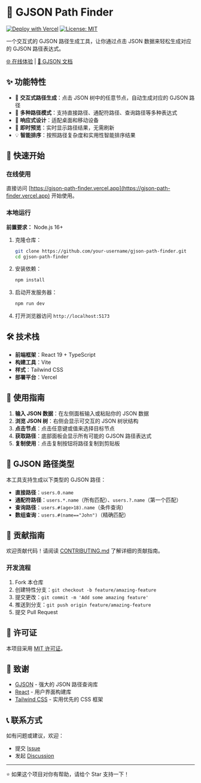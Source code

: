 # 🔗 GJSON Path Finder

[![Deploy with Vercel](https://vercel.com/button)](https://vercel.com/new/clone?repository-url=https://github.com/your-username/gjson-path-finder)
[![License: MIT](https://img.shields.io/badge/License-MIT-yellow.svg)](https://opensource.org/licenses/MIT)

一个交互式的 GJSON 路径生成工具，让你通过点击 JSON 数据来轻松生成对应的 GJSON 路径表达式。

[🌐 在线体验](https://gjson-path-finder.vercel.app) | [📖 GJSON 文档](https://github.com/tidwall/gjson)

## ✨ 功能特性

- 🎯 **交互式路径生成**：点击 JSON 树中的任意节点，自动生成对应的 GJSON 路径
- 🔄 **多种路径模式**：支持直接路径、通配符路径、查询路径等多种表达式
- 📱 **响应式设计**：适配桌面和移动设备
- 🚀 **即时预览**：实时显示路径结果，无需刷新
- 💡 **智能排序**：按照路径复杂度和实用性智能排序结果

## 🚀 快速开始

### 在线使用

直接访问 [https://gjson-path-finder.vercel.app](https://gjson-path-finder.vercel.app) 开始使用。

### 本地运行

**前置要求：** Node.js 16+

1. 克隆仓库：
   ```bash
   git clone https://github.com/your-username/gjson-path-finder.git
   cd gjson-path-finder
   ```

2. 安装依赖：
   ```bash
   npm install
   ```

3. 启动开发服务器：
   ```bash
   npm run dev
   ```

4. 打开浏览器访问 `http://localhost:5173`

## 🛠️ 技术栈

- **前端框架**：React 19 + TypeScript
- **构建工具**：Vite
- **样式**：Tailwind CSS
- **部署平台**：Vercel

## 📖 使用指南

1. **输入 JSON 数据**：在左侧面板输入或粘贴你的 JSON 数据
2. **浏览 JSON 树**：右侧会显示可交互的 JSON 树状结构
3. **点击节点**：点击任意键或值来选择目标节点
4. **获取路径**：底部面板会显示所有可能的 GJSON 路径表达式
5. **复制使用**：点击复制按钮将路径复制到剪贴板

## 🎯 GJSON 路径类型

本工具支持生成以下类型的 GJSON 路径：

- **直接路径**：`users.0.name`
- **通配符路径**：`users.*.name`（所有匹配）、`users.?.name`（第一个匹配）
- **查询路径**：`users.#(age>18).name`（条件查询）
- **数组查询**：`users.#(name=="John")`（精确匹配）

## 🤝 贡献指南

欢迎贡献代码！请阅读 [CONTRIBUTING.md](CONTRIBUTING.md) 了解详细的贡献指南。

### 开发流程

1. Fork 本仓库
2. 创建特性分支：`git checkout -b feature/amazing-feature`
3. 提交更改：`git commit -m 'Add some amazing feature'`
4. 推送到分支：`git push origin feature/amazing-feature`
5. 提交 Pull Request

## 📄 许可证

本项目采用 [MIT 许可证](LICENSE)。

## 🙏 致谢

- [GJSON](https://github.com/tidwall/gjson) - 强大的 JSON 路径查询库
- [React](https://reactjs.org/) - 用户界面构建库
- [Tailwind CSS](https://tailwindcss.com/) - 实用优先的 CSS 框架

## 📞 联系方式

如有问题或建议，欢迎：
- 提交 [Issue](https://github.com/your-username/gjson-path-finder/issues)
- 发起 [Discussion](https://github.com/your-username/gjson-path-finder/discussions)

---

⭐ 如果这个项目对你有帮助，请给个 Star 支持一下！
